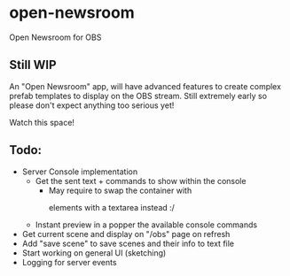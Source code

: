 # open-newsroom
Open Newsroom for OBS

## Still WIP
An "Open Newsroom" app, will have advanced features to create complex prefab templates to display on the OBS stream. Still extremely early so please don't expect anything too serious yet!

Watch this space!

## Todo:
* Server Console implementation
  * Get the sent text + commands to show within the console
    * May require to swap the container with <p> elements with a textarea instead :/
  * Instant preview in a popper the available console commands
* Get current scene and display on "/obs" page on refresh
* Add "save scene" to save scenes and their info to text file
* Start working on general UI (sketching)
* Logging for server events